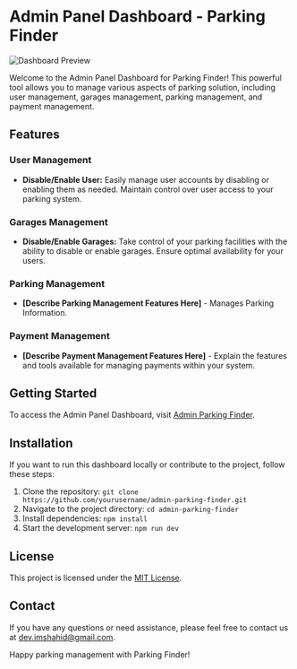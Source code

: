 # Admin Panel Dashboard - Parking Finder

![Dashboard Preview](https://i.ibb.co/Vgdprc7/image.png)

Welcome to the Admin Panel Dashboard for Parking Finder! This powerful tool allows you to manage various aspects of parking solution, including user management, garages management, parking management, and payment management.

## Features

### User Management
- **Disable/Enable User:** Easily manage user accounts by disabling or enabling them as needed. Maintain control over user access to your parking system.

### Garages Management
- **Disable/Enable Garages:** Take control of your parking facilities with the ability to disable or enable garages. Ensure optimal availability for your users.

### Parking Management
- **[Describe Parking Management Features Here]** - Manages Parking Information.

### Payment Management
- **[Describe Payment Management Features Here]** - Explain the features and tools available for managing payments within your system.

## Getting Started

To access the Admin Panel Dashboard, visit [Admin Parking Finder](https://admin-parking-finder.netlify.app/).

## Installation

If you want to run this dashboard locally or contribute to the project, follow these steps:

1. Clone the repository: `git clone https://github.com/yourusername/admin-parking-finder.git`
2. Navigate to the project directory: `cd admin-parking-finder`
3. Install dependencies: `npm install`
4. Start the development server: `npm run dev`



## License

This project is licensed under the [MIT License](LICENSE.md).

## Contact

If you have any questions or need assistance, please feel free to contact us at [dev.imshahid@gmail.com](mailto:dev.imshahid@gmail.com).

Happy parking management with Parking Finder!
